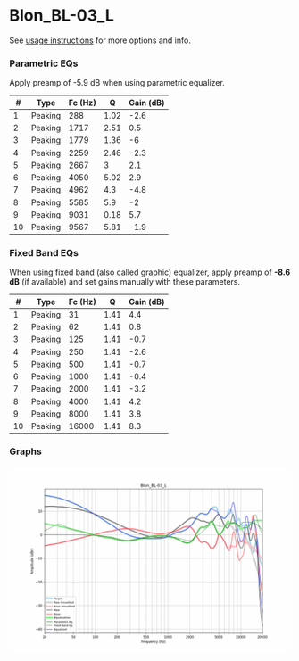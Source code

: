 # Blon_BL-03_L
See [usage instructions](https://github.com/jaakkopasanen/AutoEq#usage) for more options and info.

### Parametric EQs
Apply preamp of -5.9 dB when using parametric equalizer.

|   # | Type    |   Fc (Hz) |    Q |   Gain (dB) |
|-----|---------|-----------|------|-------------|
|   1 | Peaking |       288 | 1.02 |        -2.6 |
|   2 | Peaking |      1717 | 2.51 |         0.5 |
|   3 | Peaking |      1779 | 1.36 |        -6   |
|   4 | Peaking |      2259 | 2.46 |        -2.3 |
|   5 | Peaking |      2667 | 3    |         2.1 |
|   6 | Peaking |      4050 | 5.02 |         2.9 |
|   7 | Peaking |      4962 | 4.3  |        -4.8 |
|   8 | Peaking |      5585 | 5.9  |        -2   |
|   9 | Peaking |      9031 | 0.18 |         5.7 |
|  10 | Peaking |      9567 | 5.81 |        -1.9 |

### Fixed Band EQs
When using fixed band (also called graphic) equalizer, apply preamp of **-8.6 dB** (if available) and set gains manually with these parameters.

|   # | Type    |   Fc (Hz) |    Q |   Gain (dB) |
|-----|---------|-----------|------|-------------|
|   1 | Peaking |        31 | 1.41 |         4.4 |
|   2 | Peaking |        62 | 1.41 |         0.8 |
|   3 | Peaking |       125 | 1.41 |        -0.7 |
|   4 | Peaking |       250 | 1.41 |        -2.6 |
|   5 | Peaking |       500 | 1.41 |        -0.7 |
|   6 | Peaking |      1000 | 1.41 |        -0.4 |
|   7 | Peaking |      2000 | 1.41 |        -3.2 |
|   8 | Peaking |      4000 | 1.41 |         4.2 |
|   9 | Peaking |      8000 | 1.41 |         3.8 |
|  10 | Peaking |     16000 | 1.41 |         8.3 |

### Graphs
![](./Blon_BL-03_L.png)
